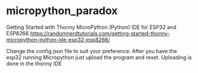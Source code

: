 # micropython_paradox

Getting Started with Thonny MicroPython (Python) IDE for ESP32 and ESP8266
https://randomnerdtutorials.com/getting-started-thonny-micropython-python-ide-esp32-esp8266/

Change the config.json file to suit your preference. 
After you have the esp32 running Micropython just upload the program and reset. Uploading is done in the thonny IDE

